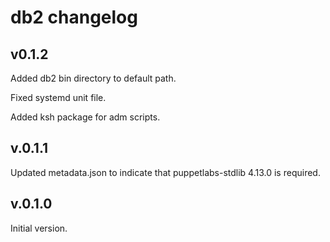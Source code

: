 # db2 changelog

## v0.1.2
Added db2 bin directory to default path.

Fixed systemd unit file.

Added ksh package for adm scripts.

## v.0.1.1
Updated metadata.json to indicate that puppetlabs-stdlib 4.13.0 is required.

## v.0.1.0
Initial version.
